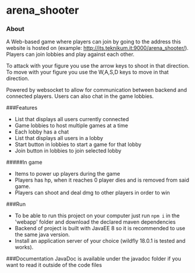 # arena_shooter

### About
A Web-based game where players can join by going to the address this website is hosted on
(example: http://its.teknikum.it:9000/arena_shooter/).
Players can join lobbies and play against each other. 

To attack with your figure you use the arrow keys to shoot in that direction.
To move with your figure you use the W,A,S,D keys to move in that direction.

Powered by websocket to allow for communication between backend and connected players.
Users can also chat in the game lobbies.

###Features
- List that displays all users currently connected
- Game lobbies to host multiple games at a time
- Each lobby has a chat
- List that displays all users in a lobby
- Start button in lobbies to start a game for that lobby
- Join button in lobbies to join selected lobby

#####In game
- Items to power up players during the game
- Players has hp, when it reaches 0 player dies and is removed from said game.
- Players can shoot and deal dmg to other players in order to win

###Run
- To be able to run this project on your computer just run `npm i` in the 'webapp' folder and download the declared maven dependencies 
- Backend of project is built with JavaEE 8 so it is recommended to use the same java version.
- Install an application server of your choice (wildfly 18.0.1 is tested and works).

###Documentation
JavaDoc is available under the javadoc folder if you want to read it outside of the code files